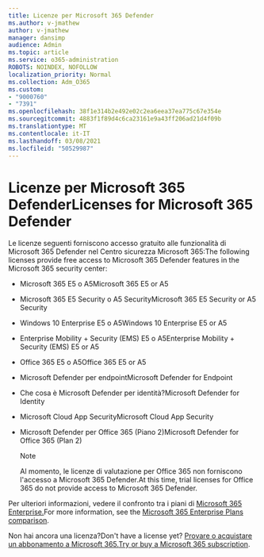 ```yaml
---
title: Licenze per Microsoft 365 Defender
ms.author: v-jmathew
author: v-jmathew
manager: dansimp
audience: Admin
ms.topic: article
ms.service: o365-administration
ROBOTS: NOINDEX, NOFOLLOW
localization_priority: Normal
ms.collection: Adm_O365
ms.custom:
- "9000760"
- "7391"
ms.openlocfilehash: 38f1e314b2e492e02c2ea6eea37ea775c67e354e
ms.sourcegitcommit: 4883f1f89d4c6ca23161e9a43ff206ad21d4f09b
ms.translationtype: MT
ms.contentlocale: it-IT
ms.lasthandoff: 03/08/2021
ms.locfileid: "50529987"
---
```

# <a name="licenses-for-microsoft-365-defender"></a><span data-ttu-id="3edf9-102">Licenze per Microsoft 365 Defender</span><span class="sxs-lookup"><span data-stu-id="3edf9-102">Licenses for Microsoft 365 Defender</span></span>

<span data-ttu-id="3edf9-103">Le licenze seguenti forniscono accesso gratuito alle funzionalità di Microsoft 365 Defender nel Centro sicurezza Microsoft 365:</span><span class="sxs-lookup"><span data-stu-id="3edf9-103">The following licenses provide free access to Microsoft 365 Defender features in the Microsoft 365 security center:</span></span>

- <span data-ttu-id="3edf9-104">Microsoft 365 E5 o A5</span><span class="sxs-lookup"><span data-stu-id="3edf9-104">Microsoft 365 E5 or A5</span></span>
- <span data-ttu-id="3edf9-105">Microsoft 365 E5 Security o A5 Security</span><span class="sxs-lookup"><span data-stu-id="3edf9-105">Microsoft 365 E5 Security or A5 Security</span></span>
- <span data-ttu-id="3edf9-106">Windows 10 Enterprise E5 o A5</span><span class="sxs-lookup"><span data-stu-id="3edf9-106">Windows 10 Enterprise E5 or A5</span></span>
- <span data-ttu-id="3edf9-107">Enterprise Mobility + Security (EMS) E5 o A5</span><span class="sxs-lookup"><span data-stu-id="3edf9-107">Enterprise Mobility + Security (EMS) E5 or A5</span></span>
- <span data-ttu-id="3edf9-108">Office 365 E5 o A5</span><span class="sxs-lookup"><span data-stu-id="3edf9-108">Office 365 E5 or A5</span></span>
- <span data-ttu-id="3edf9-109">Microsoft Defender per endpoint</span><span class="sxs-lookup"><span data-stu-id="3edf9-109">Microsoft Defender for Endpoint</span></span>
- <span data-ttu-id="3edf9-110">Che cosa è Microsoft Defender per identità?</span><span class="sxs-lookup"><span data-stu-id="3edf9-110">Microsoft Defender for Identity</span></span>
- <span data-ttu-id="3edf9-111">Microsoft Cloud App Security</span><span class="sxs-lookup"><span data-stu-id="3edf9-111">Microsoft Cloud App Security</span></span>
- <span data-ttu-id="3edf9-112">Microsoft Defender per Office 365 (Piano 2)</span><span class="sxs-lookup"><span data-stu-id="3edf9-112">Microsoft Defender for Office 365 (Plan 2)</span></span>

    > [!NOTE]
    > <span data-ttu-id="3edf9-113">Al momento, le licenze di valutazione per Office 365 non forniscono l'accesso a Microsoft 365 Defender.</span><span class="sxs-lookup"><span data-stu-id="3edf9-113">At this time, trial licenses for Office 365 do not provide access to Microsoft 365 Defender.</span></span>

<span data-ttu-id="3edf9-114">Per ulteriori informazioni, vedere il confronto tra i piani di [Microsoft 365 Enterprise.](https://go.microsoft.com/fwlink/?linkid=2143458)</span><span class="sxs-lookup"><span data-stu-id="3edf9-114">For more information, see the [Microsoft 365 Enterprise Plans comparison](https://go.microsoft.com/fwlink/?linkid=2143458).</span></span>

<span data-ttu-id="3edf9-115">Non hai ancora una licenza?</span><span class="sxs-lookup"><span data-stu-id="3edf9-115">Don't have a license yet?</span></span> <span data-ttu-id="3edf9-116">[Provare o acquistare un abbonamento a Microsoft 365.](https://go.microsoft.com/fwlink/?linkid=2143625)</span><span class="sxs-lookup"><span data-stu-id="3edf9-116">[Try or buy a Microsoft 365 subscription](https://go.microsoft.com/fwlink/?linkid=2143625).</span></span>
